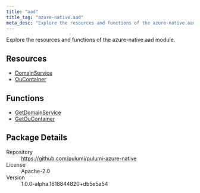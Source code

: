 ```yaml
---
title: "aad"
title_tag: "azure-native.aad"
meta_desc: "Explore the resources and functions of the azure-native.aad module."
---
```


<!-- WARNING: this file was generated by Pulumi Docs Generator. -->
<!-- Do not edit by hand unless you're certain you know what you are doing! -->

Explore the resources and functions of the azure-native.aad module.

<h2 id="resources">Resources</h2>
<ul class="api">
    <li><a href="domainservice" title="DomainService"><span class="symbol resource"></span>DomainService</a></li>
    <li><a href="oucontainer" title="OuContainer"><span class="symbol resource"></span>OuContainer</a></li>
</ul>

<h2 id="functions">Functions</h2>
<ul class="api">
    <li><a href="getdomainservice" title="GetDomainService"><span class="symbol function"></span>GetDomainService</a></li>
    <li><a href="getoucontainer" title="GetOuContainer"><span class="symbol function"></span>GetOuContainer</a></li>
</ul>

<h2 id="package-details">Package Details</h2>
<dl class="package-details">
	<dt>Repository</dt>
	<dd><a href="https://github.com/pulumi/pulumi-azure-native">https://github.com/pulumi/pulumi-azure-native</a></dd>
	<dt>License</dt>
	<dd>Apache-2.0</dd>
	<dt>Version</dt>
	<dd>1.0.0-alpha.1618844820+db5e5a54</dd>
</dl>

